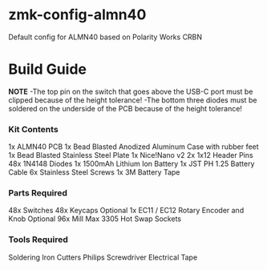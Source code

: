 # zmk-config-almn40
Default config for ALMN40 based on Polarity Works CRBN

# Build Guide
**NOTE**
-The top pin on the switch that goes above the USB-C port must be clipped because of the height tolerance!
-The bottom three diodes must be soldered on the underside of the PCB because of the height tolerance!

### Kit Contents
1x ALMN40 PCB
1x Bead Blasted Anodized Aluminum Case with rubber feet
1x Bead Blasted Stainless Steel Plate
1x Nice!Nano v2
2x 1x12 Header Pins
48x 1N4148 Diodes
1x 1500mAh Lithium Ion Battery
1x JST PH 1.25 Battery Cable
6x Stainless Steel Screws
1x 3M Battery Tape

### Parts Required
48x Switches
48x Keycaps
Optional 1x EC11 / EC12 Rotary Encoder and Knob
Optional 96x Mill Max 3305 Hot Swap Sockets

### Tools Required
Soldering Iron
Cutters
Philips Screwdriver
Electrical Tape

